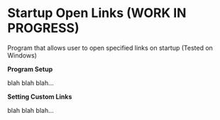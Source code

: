 # Startup Open Links (WORK IN PROGRESS)
Program that allows user to open specified links on startup (Tested on Windows)

**Program Setup**

blah blah blah...

**Setting Custom Links**

blah blah blah...
